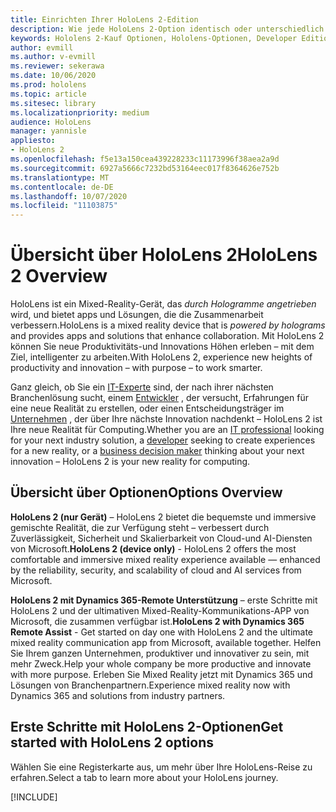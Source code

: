 ```yaml
---
title: Einrichten Ihrer HoloLens 2-Edition
description: Wie jede HoloLens 2-Option identisch oder unterschiedlich ist und was Sie tun müssen, nachdem Sie eins erhalten haben.
keywords: Hololens 2-Kauf Optionen, Hololens-Optionen, Developer Edition
author: evmill
ms.author: v-evmill
ms.reviewer: sekerawa
ms.date: 10/06/2020
ms.prod: hololens
ms.topic: article
ms.sitesec: library
ms.localizationpriority: medium
audience: HoloLens
manager: yannisle
appliesto:
- HoloLens 2
ms.openlocfilehash: f5e13a150cea439228233c11173996f38aea2a9d
ms.sourcegitcommit: 6927a5666c7232bd53164eec017f8364626e752b
ms.translationtype: MT
ms.contentlocale: de-DE
ms.lasthandoff: 10/07/2020
ms.locfileid: "11103875"
---
```

# <span data-ttu-id="48e7d-104">Übersicht über HoloLens 2</span><span class="sxs-lookup"><span data-stu-id="48e7d-104">HoloLens 2 Overview</span></span>

<span data-ttu-id="48e7d-105">HoloLens ist ein Mixed-Reality-Gerät, das *durch Hologramme angetrieben* wird, und bietet apps und Lösungen, die die Zusammenarbeit verbessern.</span><span class="sxs-lookup"><span data-stu-id="48e7d-105">HoloLens is a mixed reality device that is *powered by holograms* and provides apps and solutions that enhance collaboration.</span></span> <span data-ttu-id="48e7d-106">Mit HoloLens 2 können Sie neue Produktivitäts-und Innovations Höhen erleben – mit dem Ziel, intelligenter zu arbeiten.</span><span class="sxs-lookup"><span data-stu-id="48e7d-106">With HoloLens 2, experience new heights of productivity and innovation – with purpose – to work smarter.</span></span>

<span data-ttu-id="48e7d-107">Ganz gleich, ob Sie ein [IT-Experte](https://www.microsoft.com/hololens/apps) sind, der nach ihrer nächsten Branchenlösung sucht, einem [Entwickler](https://www.microsoft.com/hololens/developers) , der versucht, Erfahrungen für eine neue Realität zu erstellen, oder einen Entscheidungsträger im [Unternehmen](https://www.microsoft.com/hololens/apps) , der über Ihre nächste Innovation nachdenkt – HoloLens 2 ist Ihre neue Realität für Computing.</span><span class="sxs-lookup"><span data-stu-id="48e7d-107">Whether you are an [IT professional](https://www.microsoft.com/hololens/apps) looking for your next industry solution, a [developer](https://www.microsoft.com/hololens/developers) seeking to create experiences for a new reality, or a [business decision maker](https://www.microsoft.com/hololens/apps) thinking about your next innovation – HoloLens 2 is your new reality for computing.</span></span> 

## <span data-ttu-id="48e7d-108">Übersicht über Optionen</span><span class="sxs-lookup"><span data-stu-id="48e7d-108">Options Overview</span></span>

<span data-ttu-id="48e7d-109">**HoloLens 2 (nur Gerät)** – HoloLens 2 bietet die bequemste und immersive gemischte Realität, die zur Verfügung steht – verbessert durch Zuverlässigkeit, Sicherheit und Skalierbarkeit von Cloud-und AI-Diensten von Microsoft.</span><span class="sxs-lookup"><span data-stu-id="48e7d-109">**HoloLens 2 (device only)** - HoloLens 2 offers the most comfortable and immersive mixed reality experience available — enhanced by the reliability, security, and scalability of cloud and AI services from Microsoft.</span></span>

<span data-ttu-id="48e7d-110">**HoloLens 2 mit Dynamics 365-Remote Unterstützung** – erste Schritte mit HoloLens 2 und der ultimativen Mixed-Reality-Kommunikations-APP von Microsoft, die zusammen verfügbar ist.</span><span class="sxs-lookup"><span data-stu-id="48e7d-110">**HoloLens 2 with Dynamics 365 Remote Assist** - Get started on day one with HoloLens 2 and the ultimate mixed reality communication app from Microsoft, available together.</span></span> <span data-ttu-id="48e7d-111">Helfen Sie Ihrem ganzen Unternehmen, produktiver und innovativer zu sein, mit mehr Zweck.</span><span class="sxs-lookup"><span data-stu-id="48e7d-111">Help your whole company be more productive and innovate with more purpose.</span></span> <span data-ttu-id="48e7d-112">Erleben Sie Mixed Reality jetzt mit Dynamics 365 und Lösungen von Branchenpartnern.</span><span class="sxs-lookup"><span data-stu-id="48e7d-112">Experience mixed reality now with Dynamics 365 and solutions from industry partners.</span></span>

## <span data-ttu-id="48e7d-113">Erste Schritte mit HoloLens 2-Optionen</span><span class="sxs-lookup"><span data-stu-id="48e7d-113">Get started with HoloLens 2 options</span></span>
<span data-ttu-id="48e7d-114">Wählen Sie eine Registerkarte aus, um mehr über Ihre HoloLens-Reise zu erfahren.</span><span class="sxs-lookup"><span data-stu-id="48e7d-114">Select a tab to learn more about your HoloLens journey.</span></span> 

[!INCLUDE[](includes/options-overview.md)]

